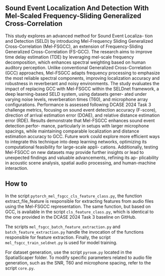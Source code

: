 ## Sound Event Localization And Detection With Mel-Scaled Frequency-Sliding Generalized Cross-Correlation

This study explores an advanced method for Sound Event Localiza- tion and Detection (SELD) by introducing Mel-Frequency Sliding Generalized Cross-Correlation (Mel-FSGCC), an extension of Frequency-Sliding Generalized Cross-Correlation (FS-GCC). The research aims to improve time delay estimation (TDE) by leveraging mel-scale frequency decomposition, which enhances spectral weighting based on human auditory perception. Unlike conventional Generalized Cross-Correlation (GCC) approaches, Mel-FSGCC adapts frequency processing to emphasize the most reliable spectral components, improving localization accuracy and robustness in reverberant and noisy environments.
The study evaluates the impact of replacing GCC with Mel-FSGCC within the SELDnet framework, a deep learning-based SELD system, using datasets gener- ated under varying noise levels, reverberation times (T60), and microphone array configurations. Performance is assessed following DCASE 2024 Task 3 challenge metrics, focusing on sound event detection accuracy (F-score), direction of arrival estimation error (DOAE), and relative distance estimation error (RDE).
Results demonstrate that Mel-FSGCC enhances sound event detection perfor- mance, particularly in setups with larger microphone spacings, while maintaining comparable localization and distance estimation accuracy to GCC.
Future work could explore more efficient ways to integrate this technique into deep learning networks, optimizing its computational feasibility for large-scale appli- cations. Additionally, testing Mel-FSGCC on new datasets may provide further insights or lead to unexpected findings and valuable advancements, refining its ap- plicability in acoustic scene analysis, spatial audio processing, and human-machine interaction.

## How to
In the script `pytorch_mel_fsgcc_cls_feature_class.py`, the function extract_file_feature is responsible for extracting features from audio files using the Mel-FSGCC representation.
The same function, but based on GCC, is available in the script `cls_feature_class.py`, which is identical to the one provided in the DCASE 2024 Task 3 baseline on GitHub.

The scripts `mel_fsgcc_batch_feature_extraction.py` and `batch_feature_extraction.py` handle the invocation of the functions responsible for feature extraction.
Finally, the script `mel_fsgcc_train_seldnet.py` is used for model training.

For dataset generation, use the script `pyroom.py` located in the SpatialScaper folder.
To modify specific parameters related to audio file generation, such as the SNR, T60 and microphone spacing, refer to the script `core.py`.
